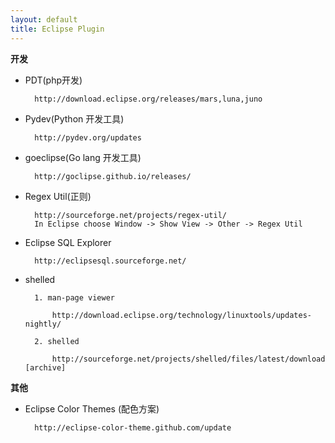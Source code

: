 ```yaml
---
layout: default
title: Eclipse Plugin
---
```


**开发**

- PDT(php开发)

        http://download.eclipse.org/releases/mars,luna,juno


- Pydev(Python 开发工具)

        http://pydev.org/updates


- goeclipse(Go lang 开发工具)

        http://goclipse.github.io/releases/


- Regex Util(正则)

        http://sourceforge.net/projects/regex-util/
        In Eclipse choose Window -> Show View -> Other -> Regex Util
        
- Eclipse SQL Explorer

        http://eclipsesql.sourceforge.net/


- shelled


		1. man-page viewer

			http://download.eclipse.org/technology/linuxtools/updates-nightly/

		2. shelled
			
			http://sourceforge.net/projects/shelled/files/latest/download [archive]
        
**其他**

- Eclipse Color Themes (配色方案)

        http://eclipse-color-theme.github.com/update

